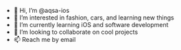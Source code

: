 - 👋 Hi, I’m @aqsa-ios
- 👀 I’m interested in fashion, cars, and learning new things
- 🌱 I’m currently learning iOS and software development
- 💞️ I’m looking to collaborate on cool projects
- 📫 Reach me by email

<!---
aqsa-ios/aqsa-ios is a ✨ special ✨ repository because its `README.md` (this file) appears on your GitHub profile.
You can click the Preview link to take a look at your changes.
--->
